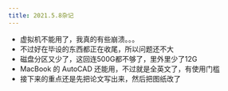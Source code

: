 ```yaml
---
title: 2021.5.8杂记
---
```


- 虚拟机不能用了，我真的有些崩溃。。。
- 不过好在毕设的东西都正在收尾，所以问题还不大
- 磁盘分区又少了，这回连500G都不够了，里外里少了12G
- MacBook 的 AutoCAD 还能用，不过就是全英文了，有使用门槛
- 接下来的重点还是先把论文写出来，然后把图纸改了